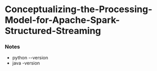 # Conceptualizing-the-Processing-Model-for-Apache-Spark-Structured-Streaming


### Notes
- python --version
- java -version


